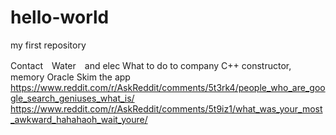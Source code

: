 # hello-world
my first repository

Contact　Water　and elec
What to do to company
C++ constructor, memory
Oracle
Skim the app
https://www.reddit.com/r/AskReddit/comments/5t3rk4/people_who_are_google_search_geniuses_what_is/
https://www.reddit.com/r/AskReddit/comments/5t9iz1/what_was_your_most_awkward_hahahaoh_wait_youre/
